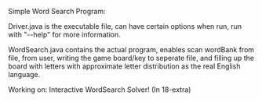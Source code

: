 Simple Word Search Program:

Driver.java is the executable file, can have certain options when run, run with "--help" for more information.

WordSearch.java contains the actual program, enables scan wordBank from file, from user, writing the game board/key to seperate file, and filling up the board with letters with approximate letter distribution as the real English language.

Working on:
Interactive WordSearch Solver! (In 18-extra)
